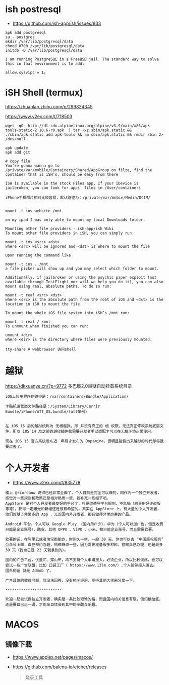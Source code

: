 

# ish postresql

- https://github.com/ish-app/ish/issues/833

```
apk add postgresql
su - postgres
mkdir /var/lib/postgresql/data
chmod 0700 /var/lib/postgresql/data
initdb -D /var/lib/postgresql/data
```



```
I am running PostgreSQL in a FreeBSD jail. The standard way to solve this in that environment is to add:

allow.sysvipc = 1;
```







# iSH Shell (termux)

https://zhuanlan.zhihu.com/p/299824345

https://www.v2ex.com/t/718503





```
wget -qO- http://dl-cdn.alpinelinux.org/alpine/v3.9/main/x86/apk-tools-static-2.10.6-r0.apk  | tar -xz sbin/apk.static && ./sbin/apk.static add apk-tools && rm sbin/apk.static && rmdir sbin 2> /dev/null
```



```
apk update
apk add git

```



```
# copy file
You’re gonna wanna go to /private/var/mobile/Containers/Shared/AppGroup on filza, find the container that is iSH’s, should be easy from there

iSH is available in the stock Files app. If your iDevice is jailbroken, you can look for apps' files in /User/containers

iPhone手机照片相对比较容易，默认路径为：/private/var/mobie/Media/DCIM/


mount -t ios website /mnt

on my ipad I was only able to mount my local Downloads folder.

```



```
Mounting other file providers - ish-app/ish Wiki
To mount other file providers in iSH, you can simply run

mount -t ios <src> <dst>
where <src> will be ignored and <dst> is where to mount the file

Upon running the command like

mount -t ios . /mnt
a file picker will show up and you may select which folder to mount.

Additionally, if jailbroken or using the psychic paper exploit (not available through TestFlight nor will we help you do it), you can also mount using real, absolute paths. To do so run:

mount -t real <src> <dst>
where <src> is the absolute path from the root of iOS and <dst> is the location in iSH to mount the file.

To mount the whole iOS file system into iSH’s /mnt run:

mount -t real / /mnt
To unmount when finished you can run:

umount <dir>
where <dir> is the directory where files were previously mounted.
```





```
tty-share # webbrowser 访问shell
```



# 越狱

https://dkxuanye.cn/?p=9772  多巴胺2.0越狱自动挂载系统目录

```
iOS上应用程序的路径是：/var/containers/Bundle/Application/

卡贴机运营商文件路径是：/System/Library/Carrir Bundle/iPhone/ATT_US.bundle/(att举例)


在 iOS 15 后的越狱统称为 无根越狱，即 并没有真正的 根 权限，无法真正修改系统底层文件，所以 iOS 14 及之前的越狱插件都需要开发者手动适配才可以在无根环境正常使用。

现在 iOS 15 官方系统发布近一年后才发布的 Dopamine，很明显能看出来越狱的时代即将就要过去了。

```





# 个人开发者

- https://www.v2ex.com/t/835778

```
楼上 @riordanw 说得已经非常全面了，个人目前是完全可以做的，同作为一个独立开发者，感觉对一些规则和政策还是相对熟悉一些，我补充一些细节吧。
AppStore 是对个人开发者最友好的平台了，只要你遵守平台规则，不乱搞（刷量刷好评盗版等等），获得一定曝光和新增还是很有希望的。其实在 AppStore 上，有大量的个人开发者，他们贡献了非常多的 App ，无论国内外开发者，都有做得非常厉害的产品。

Android 平台，个人可以 Google Play （国内用户少），华为（个人可以加广告，但是收费只能是企业账号），酷安。其他 OPPO 、ViVO 、小米，都只能企业账号，而且需要软著。

软著的话，在阿里云或者淘宝都能办，时间久一些，一般 30 天，你也可以去 “中国版权服务” 公众号上面，自己预约办理，稍微麻烦一些，因为需要准备很多材料，官网自己办理，也是最多 30 天（我自己是 22 天就拿到的）。

国内的广告平台，优量汇、穿山甲，均不支持个人申请接入，必须企业，所以比较蛋疼，也可以尝试一些广告联盟，比如 口袋工厂（ https://www.13lm.com/）,个人能够接入进去。
国外的话 就是 Admob 了。

广告具体的收益问题，我没法回答，没有相关经验，期待其他大佬来分享一下。

-------------------------

欢迎一起尝试做独立开发者，确实是一条比较艰难的路，而且国内相关信息有限，但归根结底，还是要自己走一遍，才能亲自体会到其中的辛酸与乐趣。
```



# MACOS



## 镜像下载

- https://www.applex.net/pages/macos/

- https://github.com/balena-io/etcher/releases

  > 烧录工具





